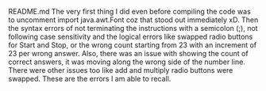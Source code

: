 README.md
The very first thing I did even before compiling the code was to uncomment import java.awt.Font coz that stood out immediately xD. Then the syntax errors of not terminating the instructions with a semicolon (;), not following case sensitivity and the logical errors like swapped radio buttons for Start and Stop, or the wrong count starting from 23 with an increment of 23 per wrong answer. Also, there was an issue with showing the count of correct answers, it was moving along the wrong side of the number line. There were other issues too like add and multiply radio buttons were swapped. These are the errors I am able to recall.

